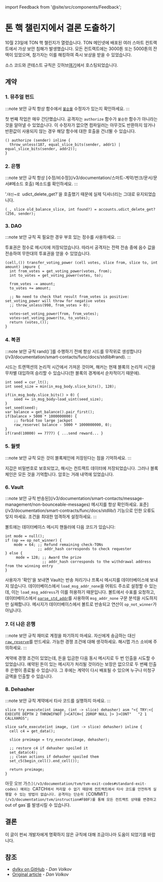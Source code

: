 import Feedback from '@site/src/components/Feedback';

# 톤 핵 챌린지에서 결론 도출하기

10월 23일에 TON 핵 챌린지가 열렸습니다.
TON 메인넷에 배포된 여러 스마트 컨트랙트에서 가상 보안 침해가 발생했습니다. 모든 컨트랙트에는 3000톤 또는 5000톤의 잔액이 있었으며, 참가자는 이를 해킹하여 즉시 보상을 받을 수 있었습니다.

소스 코드와 콘테스트 규칙은 깃허브[여기](https://github.com/ton-blockchain/hack-challenge-1)에서 호스팅되었습니다.

## 계약

### 1. 뮤추얼 펀드

:::note 보안 규칙
항상 함수에서 [`불순물`](/v3/documentation/smart-contracts/func/docs/functions#impure-specifier) 수정자가 있는지 확인하세요.
:::

첫 번째 작업은 매우 간단했습니다. 공격자는 `authorize` 함수가 `불순한` 함수가 아니라는 것을 알아낼 수 있었습니다. 이 수정자가 없으면 컴파일러는 아무것도 반환하지 않거나 반환값이 사용되지 않는 경우 해당 함수에 대한 호출을 건너뛸 수 있습니다.

```func
() authorize (sender) inline {
  throw_unless(187, equal_slice_bits(sender, addr1) | equal_slice_bits(sender, addr2));
}
```

### 2. 은행

:::note 보안 규칙
항상 [수정/비수정](/v3/documentation/스마트-계약/펀크/문서/문서#메소드 호출) 메소드를 확인하세요.
:::

'.`대신`~`로 `udict_delete_get?\`을 호출했기 때문에 실제 딕셔너리는 그대로 유지되었습니다.

```func
(_, slice old_balance_slice, int found?) = accounts.udict_delete_get?(256, sender);
```

### 3. DAO

:::note 보안 규칙
꼭 필요한 경우 부호 있는 정수를 사용하세요.
:::

투표권은 정수로 메시지에 저장되었습니다. 따라서 공격자는 전력 전송 중에 음수 값을 전송하여 무한대의 투표권을 얻을 수 있었습니다.

```func
(cell,()) transfer_voting_power (cell votes, slice from, slice to, int amount) impure {
  int from_votes = get_voting_power(votes, from);
  int to_votes = get_voting_power(votes, to);

  from_votes -= amount;
  to_votes += amount;

  ;; No need to check that result from_votes is positive: set_voting_power will throw for negative votes
  ;; throw_unless(998, from_votes > 0);

  votes~set_voting_power(from, from_votes);
  votes~set_voting_power(to, to_votes);
  return (votes,());
}
```

### 4. 복권

:::note 보안 규칙
rand()\`]를 수행하기 전에 항상 시드를 무작위로 생성합니다(/v3/documentation/smart-contacts/func/docs/stdlib#rand).
:::

시드는 트랜잭션의 논리적 시간에서 가져온 것이며, 해커는 현재 블록의 논리적 시간을 무차별 대입하여 승리할 수 있습니다(한 블록의 경계에서 순차적이기 때문에).

```func
int seed = cur_lt();
int seed_size = min(in_msg_body.slice_bits(), 128);

if(in_msg_body.slice_bits() > 0) {
    seed += in_msg_body~load_uint(seed_size);
}
set_seed(seed);
var balance = get_balance().pair_first();
if(balance > 5000 * 1000000000) {
    ;; forbid too large jackpot
    raw_reserve( balance - 5000 * 1000000000, 0);
}
if(rand(10000) == 7777) { ...send reward... }
```

### 5. 월렛

:::note 보안 규칙
모든 것이 블록체인에 저장된다는 점을 기억하세요.
:::

지갑은 비밀번호로 보호되었고, 해시는 컨트랙트 데이터에 저장되었습니다. 그러나 블록체인은 모든 것을 기억합니다. 암호는 거래 내역에 있었습니다.

### 6. Vault

:::note 보안 규칙
반송된](/v3/documentation/smart-contacts/message-management/non-bounceable-messages) 메시지를 항상 확인하세요.
표준](/v3/documentation/smart-contracts/func/docs/stdlib/) 기능으로 인한 오류도 잊지 마세요.
조건을 최대한 엄격하게 설정하세요.
:::

볼트에는 데이터베이스 메시지 핸들러에 다음 코드가 있습니다:

```func
int mode = null();
if (op == op_not_winner) {
    mode = 64; ;; Refund remaining check-TONs
               ;; addr_hash corresponds to check requester
} else {
     mode = 128; ;; Award the prize
                 ;; addr_hash corresponds to the withdrawal address from the winning entry
}
```

사용자가 '확인'을 보내면 Vault는 반송 처리기나 프록시 메시지를 데이터베이스에 보내지 않습니다. 데이터베이스에서 `load_msg_addr_none`을 어워드 주소로 설정할 수 있는데, 이는 `load_msg_address`가 이를 허용하기 때문입니다. 볼트에서 수표를 요청하고, 데이터베이스에서 [`parse_std_addr`](/v3/documentation/smart-contracts/func/docs/stdlib#parse_std_addr)를 사용하여 `msg_addr_none` 구문 분석을 시도하지만 실패합니다. 메시지가 데이터베이스에서 볼트로 반송되고 연산이 `op_not_winner`가 아닙니다.

### 7. 더 나은 은행

:::note 보안 규칙
재미로 계정을 파기하지 마세요.
자신에게 송금하는 대신 [`raw_reserve`](/v3/documentation/smart-contracts/func/docs/stdlib#raw_reserve)를 만드세요.
가능한 경쟁 조건에 대해 생각하세요.
해시맵 가스 소비에 주의하세요.
:::

계약에 경쟁 조건이 있었는데, 돈을 입금한 다음 동시 메시지로 두 번 인출을 시도할 수 있었습니다. 예약된 돈이 있는 메시지가 처리될 것이라는 보장은 없으므로 두 번째 인출 후 은행이 종료될 수 있습니다. 그 후에는 계약이 다시 배포될 수 있으며 누구나 미청구 금액을 인출할 수 있습니다.

### 8. Dehasher

:::note 보안 규칙
계약에서 타사 코드를 실행하지 마세요.
:::

```func
slice try_execute(int image, (int -> slice) dehasher) asm "<{ TRY:<{ EXECUTE DEPTH 2 THROWIFNOT }>CATCH<{ 2DROP NULL }> }>CONT"   "2 1 CALLXARGS";

slice safe_execute(int image, (int -> slice) dehasher) inline {
  cell c4 = get_data();

  slice preimage = try_execute(image, dehasher);

  ;; restore c4 if dehasher spoiled it
  set_data(c4);
  ;; clean actions if dehasher spoiled them
  set_c5(begin_cell().end_cell());

  return preimage;
}
```

아웃 오브 가스`](/v3/documentation/tvm/tvm-exit-codes#standard-exit-codes) 예외는 `CATCH`에서 처리할 수 없기 때문에 컨트랙트에서 타사 코드를 안전하게 실행할 수 있는 방법이 없습니다. 공격자는 단순히 [`COMMIT`](/v3/documentation/tvm/instruction#F80F)를 통해 모든 컨트랙트 상태를 변경하고 `out of gas\`를 발생시킬 수 있습니다.

## 결론

이 글이 펀씨 개발자에게 명확하지 않은 규칙에 대해 조금이나마 도움이 되었기를 바랍니다.

## 참조

- [dvlkv on GitHub](https://github.com/dvlkv) - *Dan Volkov*
- [Original article](https://dev.to/dvlkv/drawing-conclusions-from-ton-hack-challenge-1aep) - *Dan Volkov*

<Feedback />

